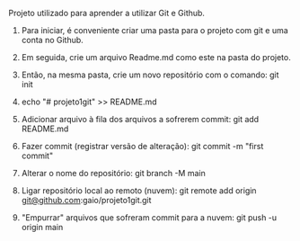 Projeto utilizado para aprender a utilizar Git e Github.

1) Para iniciar, é conveniente criar uma pasta para o projeto com git e uma conta no Github.

2) Em seguida, crie um arquivo Readme.md como este na pasta do projeto.
3) Então, na mesma pasta, crie um novo repositório com o comando: git init
4) echo "# projeto1git" >> README.md
5) Adicionar arquivo à fila dos arquivos a sofrerem commit:
git add README.md
6) Fazer commit (registrar versão de alteração):
git commit -m "first commit"
7) Alterar o nome do repositório: git branch -M main
8) Ligar repositório local ao remoto (nuvem): git remote add origin git@github.com:gaio/projeto1git.git
9) "Empurrar" arquivos que sofreram commit para a nuvem: git push -u origin main
